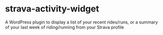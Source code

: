 strava-activity-widget
======================

A WordPress plugin to display a list of your recent rides/runs, or a summary of your last week of riding/running from your Strava profile
